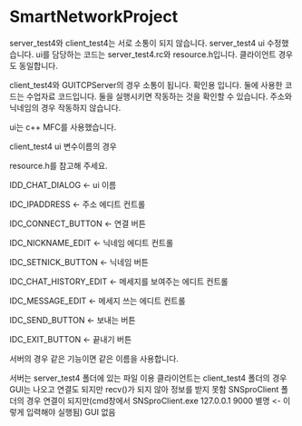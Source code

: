 # SmartNetworkProject
server_test4와 client_test4는 서로 소통이 되지 않습니다. server_test4 ui 수정했습니다. ui를 담당하는 코드는 server_test4.rc와 resource.h입니다. 클라이언트 경우도 동일합니다.

client_test4와 GUITCPServer의 경우 소통이 됩니다. 확인용 입니다. 둘에 사용한 코드는 수업자료 코드입니다. 둘을 실행시키면 작동하는 것을 확인할 수 있습니다. 주소와 닉네임의 경우 작동하지 않습니다. 

ui는 c++ MFC를 사용했습니다.

client_test4 ui 변수이름의 경우

resource.h를 참고해 주세요.

IDD_CHAT_DIALOG <- ui 이름

IDC_IPADDRESS  <- 주소 에디트 컨트롤 

IDC_CONNECT_BUTTON  <- 연결 버튼

IDC_NICKNAME_EDIT <- 닉네임 에디트 컨트롤   

IDC_SETNICK_BUTTON <- 닉네임 버튼

IDC_CHAT_HISTORY_EDIT <- 메세지를 보여주는 에디트 컨트롤

IDC_MESSAGE_EDIT <- 메세지 쓰는 에디트 컨트롤

IDC_SEND_BUTTON  <- 보내는 버튼

IDC_EXIT_BUTTON <- 끝내기 버튼

서버의 경우 같은 기능이면 같은 이름을 사용합니다.

서버는 server_test4 폴더에 있는 파일 이용
클라이언트는 client_test4 폴더의 경우 GUI는 나오고 연결도 되지만 recv()가 되지 않아 정보를 받지 못함
SNSproClient 폴더의 경우 연결이 되지만(cmd창에서 SNSproClient.exe 127.0.0.1 9000 별명 <- 이렇게 입력해야 실행됨) GUI 없음

